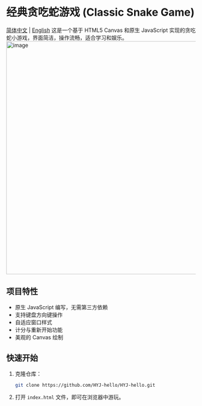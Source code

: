 # 经典贪吃蛇游戏 (Classic Snake Game)
[简体中文](README.md) | [English](README-en.md)
这是一个基于 HTML5 Canvas 和原生 JavaScript 实现的贪吃蛇小游戏，界面简洁，操作流畅，适合学习和娱乐。
<img width="1358" height="620" alt="image" src="https://github.com/user-attachments/assets/91c40964-858c-41c2-b107-022ccbf47fcf" />


## 项目特性

- 原生 JavaScript 编写，无需第三方依赖
- 支持键盘方向键操作
- 自适应窗口样式
- 计分与重新开始功能
- 美观的 Canvas 绘制

## 快速开始

1. 克隆仓库：
    ```bash
    git clone https://github.com/HYJ-hello/HYJ-hello.git
    ```
2. 打开 `index.html` 文件，即可在浏览器中游玩。


